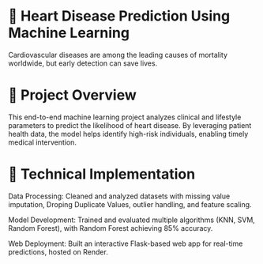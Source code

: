 # 🚀 Heart Disease Prediction Using Machine Learning
Cardiovascular diseases are among the leading causes of mortality worldwide, but early detection can save lives.

# 📌 Project Overview
This end-to-end machine learning project analyzes clinical and lifestyle parameters to predict the likelihood of heart disease. By leveraging patient health data, the model helps identify high-risk individuals, enabling timely medical intervention.

# 🔧 Technical Implementation
Data Processing: Cleaned and analyzed datasets with missing value imputation, Droping Duplicate Values, outlier handling, and feature scaling.

Model Development: Trained and evaluated multiple algorithms (KNN, SVM, Random Forest), with Random Forest achieving 85% accuracy.

Web Deployment: Built an interactive Flask-based web app for real-time predictions, hosted on Render.
